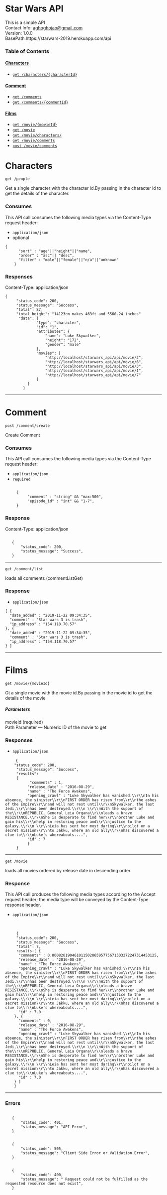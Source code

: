<html>
  <body>
  <h1>Star Wars API</h1>
    <div class="app-desc">This is a simple API</div>
    <div class="app-desc">Contact Info: <a href="aghoghojao@gmail.com">aghoghojao@gmail.com</a></div>
    <div class="app-desc">Version: 1.0.0</div>
    <div class="app-desc">BasePath:https://starwars-2019.herokuapp.com/api</div>

  <h3>Table of Contents </h3>
  <div class="method-summary"></div>
  <h4><a href="#Characters">Characters</a></h4>
  <ul>
  <li><a href="#getpeopleid"><code><span class="http-method">get</span> /characters/{characterId}</code></a></li>
  </ul>
  <h4><a href="#Comment">Comment</a></h4>
  <ul>
  <li><a href="#commentListGet"><code><span class="http-method">get</span> /comments</code></a></li>
  <li><a href="#searchInventory"><code><span class="http-method">get</span> /comments/{commentId}</code></a></li>
    
  </ul>
  <h4><a href="#Films">Films</a></h4>
  <ul>
  <li><a href="#movieMovieIdGet"><code><span class="http-method">get</span> /movie/{movieId}</code></a></li>
  <li><a href="#searchInventory"><code><span class="http-method">get</span> /movie</code></a></li>
  <li><a href="#searchInventory"><code><span class="http-method">get</span> /movie/characters/</code></a></li>
  <li><a href="#searchInventory"><code><span class="http-method">get</span> /movie/comments</code></a></li> 
  <li><a href="#searchInventory"><code><span class="http-method">post</span> /movie/comments</code></a></li>
  </ul>

  <h1><a name="Characters">Characters</a></h1>
  <div class="method"><a name="getpeopleid"/>
    <div class="method-path">
    <pre class="get"><code class="huge"><span class="http-method">get</span> /people</code></pre></div>
     <div class="method-summary">Get a single character with the character id.By passing in the character id to get the details of the character.</div>

<h3 class="field-label">Consumes</h3>
    This API call consumes the following media types via the <span class="header">Content-Type</span> request header:
    <ul>
      <li><code>application/json</code></li>
      <li> optional</li>
    </ul>
     <pre class="example"><code>{
      "sort" : "age"||"height"||"name",
      "order" : "asc"|| "desc",
      "filter" : "male"||"female"||"n/a"||"unknown"
    }</code></pre>
    <h3 class="field-label">Responses</h3>
    <div class="example-data-content-type">Content-Type: application/json</div>
    <pre class="example"><code>{
     "status_code": 200,
     "status_message": "Success",
     "total": 87,
     "total_height": "14123cm makes 463ft and 5560.24 inches"
      "data": {
              "type": "character",
              "id": "1",
              "attributes": {
                  "name": "Luke Skywalker",
                  "height": "172",
                  "gender": "male"
              },
              "movies": [
                  "http://localhost/starwars_api/api/movie/2",
                  "http://localhost/starwars_api/api/movie/6",
                  "http://localhost/starwars_api/api/movie/3",
                  "http://localhost/starwars_api/api/movie/1",
                  "http://localhost/starwars_api/api/movie/7"
              ]
          }
        }</code></pre>
  </div>
  <hr/>
  <h1><a name="Comment">Comment</a></h1>
  <div class="method"><a name="addComment"/>
    <div class="method-path">
    <pre class="post"><code class="huge"><span class="http-method">post</span> /comment/create</code></pre></div>
    <div class="method-notes">Create Comment</div>
    <h3 class="field-label">Consumes</h3>
    This API call consumes the following media types via the <span class="header">Content-Type</span> request header:
    <ul>
      <li><code>application/json</code></li>
      <li><code>required</code></li>
    </ul>
     <pre class="example"><code>
     {
          "comment" : "string" && "max:500",
          "episode_id" : "int" && "1-7",
     }</code></pre>
<h3 class="field-label">Response</h3>
    <div class="example-data-content-type">Content-Type: application/json</div>
   <pre class="example"><code>
   {
       "status_code": 200,
       "status_message": "Success",
   }</code></pre>
  </div> <!-- method -->
  <hr/>
  <div class="method"><a name="commentListGet"/>
    <div class="method-path">
    <pre class="get"><code class="huge"><span class="http-method">get</span> /comment/list</code></pre></div>
    <div class="method-summary">loads all comments (<span class="nickname">commentListGet</span>)</div>
    <h3 class="field-label">Response</h3>
    <ul>
          <li><code>application/json</code></li>
    </ul>
    <pre><code>[ {
  "date_added" : "2019-11-22 09:34:35",
  "comment" : "Star wars 3 is trash",
  "ip_address" : "154.118.70.57"
}, {
  "date_added" : "2019-11-22 09:34:35",
  "comment" : "Star wars 3 is trash",
  "ip_address" : "154.118.70.57"
} ]</code></pre>
  </div> <!-- method -->
  <hr/>
  
  <h1><a name="Films">Films</a></h1>
  <div class="method"><a name="movieMovieIdGet"/>
    <div class="method-path">
    <pre class="get"><code class="huge"><span class="http-method">get</span> /movie/{movieId}</code></pre></div>
    <div class="method-summary">Gt a single movie with the movie id.By passing in the movie id to get the details of the movie</div>
    <h5 class="field-label">Parameters</h5>
    <div class="field-items">
      <div class="param">movieId (required)</div>
      <div class="param-desc"><span class="param-type">Path Parameter</span> &mdash; Numeric ID of the movie to get </div>
    </div>  <!-- field-items -->
     <h3 class="field-label">Responses</h3>
     <ul>
           <li><code>application/json</code></li>
       </ul>
  
   <pre class="example">
    <code>{
    "status_code": 200,
     "status_message": "Success",
     "results":
     {
           "comments" : 1,
          "release_date" : "2016-08-29",
          "name" : "The Force Awakens",
          "opening_crawl" : "Luke Skywalker has vanished.\\r\\nIn his absence, the sinister\\r\\nFIRST ORDER has risen from\\r\\nthe ashes of the Empire\\r\\nand will not rest until\\r\\nSkywalker, the last Jedi,\\r\\nhas been destroyed.\\r\\n \\r\\nWith the support of the\\r\\nREPUBLIC, General Leia Organa\\r\\nleads a brave RESISTANCE.\\r\\nShe is desperate to find her\\r\\nbrother Luke and gain his\\r\\nhelp in restoring peace and\\r\\njustice to the galaxy.\\r\\n \\r\\nLeia has sent her most daring\\r\\npilot on a secret mission\\r\\nto Jakku, where an old ally\\r\\nhas discovered a clue to\\r\\nLuke's whereabouts....",
          "id" : 7
          }
     }
</code></pre>
  <hr/>
  <div class="method"><a name="searchInventory"/>
    <div class="method-path">
    <pre class="get"><code class="huge"><span class="http-method">get</span> /movie</code></pre></div>
    <div class="method-summary">loads all movies ordered by release date in descending order</div>

<h3 class="field-label">Response</h3>
    This API call produces the following media types according to the <span class="header">Accept</span> request header;
    the media type will be conveyed by the <span class="header">Content-Type</span> response header.
    <ul>
      <li><code>application/json</code></li>
    </ul>
    <pre> 
     <code>
     {
     "status_code": 200,
     "status_message": "Success",
     "total": 7,
     results:[ {
      "comments" : 0.80082819046101150206595775671303272247314453125,
      "release_date" : "2016-08-29",
      "name" : "The Force Awakens",
      "opening_crawl" : "Luke Skywalker has vanished.\\r\\nIn his absence, the sinister\\r\\nFIRST ORDER has risen from\\r\\nthe ashes of the Empire\\r\\nand will not rest until\\r\\nSkywalker, the last Jedi,\\r\\nhas been destroyed.\\r\\n \\r\\nWith the support of the\\r\\nREPUBLIC, General Leia Organa\\r\\nleads a brave RESISTANCE.\\r\\nShe is desperate to find her\\r\\nbrother Luke and gain his\\r\\nhelp in restoring peace and\\r\\njustice to the galaxy.\\r\\n \\r\\nLeia has sent her most daring\\r\\npilot on a secret mission\\r\\nto Jakku, where an old ally\\r\\nhas discovered a clue to\\r\\nLuke's whereabouts....",
      "id" : 7.0
    }, {
      "comments" : 0,
      "release_date" : "2016-08-29",
      "name" : "The Force Awakens",
      "opening_crawl" : "Luke Skywalker has vanished.\\r\\nIn his absence, the sinister\\r\\nFIRST ORDER has risen from\\r\\nthe ashes of the Empire\\r\\nand will not rest until\\r\\nSkywalker, the last Jedi,\\r\\nhas been destroyed.\\r\\n \\r\\nWith the support of the\\r\\nREPUBLIC, General Leia Organa\\r\\nleads a brave RESISTANCE.\\r\\nShe is desperate to find her\\r\\nbrother Luke and gain his\\r\\nhelp in restoring peace and\\r\\njustice to the galaxy.\\r\\n \\r\\nLeia has sent her most daring\\r\\npilot on a secret mission\\r\\nto Jakku, where an old ally\\r\\nhas discovered a clue to\\r\\nLuke's whereabouts....",
      "id" : 7.0
    } ]
    }</code></pre>
  </div> <!-- method -->
  <hr/>
  
<h3 class="field-label">Errors</h3>
<pre class="example"><code>
   {
       "status_code": 401,
       "status_message": "API Error",
   }</code></pre>
<pre class="example"><code>
   {
       "status_code": 505,
       "status_message": "Client Side Error or Validation Error",
   }</code></pre>
<pre class="example"><code>
   {
       "status_code": 400,
       "status_message": " Request could not be fulfilled as the requested resource does not exist",
   }</code></pre>
      
      
 
 

  